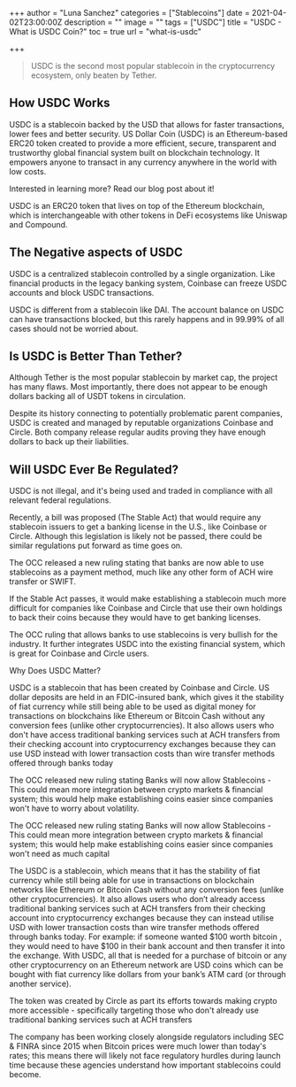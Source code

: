 +++
author = "Luna Sanchez"
categories = ["Stablecoins"]
date = 2021-04-02T23:00:00Z
description = ""
image = ""
tags = ["USDC"]
title = "USDC - What is USDC Coin?"
toc = true
url = "what-is-usdc"

+++
> USDC is the second most popular stablecoin in the cryptocurrency ecosystem, only beaten by Tether.

## How USDC Works

USDC is a stablecoin backed by the USD that allows for faster transactions, lower fees and better security. US Dollar Coin (USDC) is an Ethereum-based ERC20 token created to provide a more efficient, secure, transparent and trustworthy global financial system built on blockchain technology. It empowers anyone to transact in any currency anywhere in the world with low costs.

Interested in learning more? Read our blog post about it!

USDC is an ERC20 token that lives on top of the Ethereum blockchain, which is interchangeable with other tokens in DeFi ecosystems like Uniswap and Compound.

## The Negative aspects of USDC

USDC is a centralized stablecoin controlled by a single organization. Like financial products in the legacy banking system, Coinbase can freeze USDC accounts and block USDC transactions.

USDC is different from a stablecoin like DAI. The account balance on USDC can have transactions blocked, but this rarely happens and in 99.99% of all cases should not be worried about.

## Is USDC is Better Than Tether?

Although Tether is the most popular stablecoin by market cap, the project has many flaws. Most importantly, there does not appear to be enough dollars backing all of USDT tokens in circulation.

Despite its history connecting to potentially problematic parent companies, USDC is created and managed by reputable organizations Coinbase and Circle. Both company release regular audits proving they have enough dollars to back up their liabilities.

## Will USDC Ever Be Regulated?

USDC is not illegal, and it's being used and traded in compliance with all relevant federal regulations.

Recently, a bill was proposed (The Stable Act) that would require any stablecoin issuers to get a banking license in the U.S., like Coinbase or Circle. Although this legislation is likely not be passed, there could be similar regulations put forward as time goes on.

The OCC released a new ruling stating that banks are now able to use stablecoins as a payment method, much like any other form of ACH wire transfer or SWIFT.

If the Stable Act passes, it would make establishing a stablecoin much more difficult for companies like Coinbase and Circle that use their own holdings to back their coins because they would have to get banking licenses.

The OCC ruling that allows banks to use stablecoins is very bullish for the industry. It further integrates USDC into the existing financial system, which is great for Coinbase and Circle users.

Why Does USDC Matter?

USDC is a stablecoin that has been created by Coinbase and Circle. US dollar deposits are held in an FDIC-insured bank, which gives it the stability of fiat currency while still being able to be used as digital money for transactions on blockchains like Ethereum or Bitcoin Cash without any conversion fees (unlike other cryptocurrencies). It also allows users who don't have access traditional banking services such at ACH transfers from their checking account into cryptocurrency exchanges because they can use USD instead with lower transaction costs than wire transfer methods offered through banks today 

The OCC released new ruling stating Banks will now allow Stablecoins - This could mean more integration between crypto markets & financial system; this would help make establishing coins easier since companies won't have to worry about volatility.

The OCC released new ruling stating Banks will now allow Stablecoins - This could mean more integration between crypto markets & financial system; this would help make establishing coins easier since companies won't need as much capital 

The USDC is a stablecoin, which means that it has the stability of fiat currency while still being able for use in transactions on blockchain networks like Ethereum or Bitcoin Cash without any conversion fees (unlike other cryptocurrencies). It also allows users who don’t already access traditional banking services such at ACH transfers from their checking account into cryptocurrency exchanges because they can instead utilise USD with lower transaction costs than wire transfer methods offered through banks today. For example: if someone wanted $100 worth bitcoin , they would need to have $100 in their bank account and then transfer it into the exchange. With USDC, all that is needed for a purchase of bitcoin or any other cryptocurrency on an Ethereum network are USD coins which can be bought with fiat currency like dollars from your bank’s ATM card (or through another service).

The token was created by Circle as part its efforts towards making crypto more accessible - specifically targeting those who don't already use traditional banking services such at ACH transfers 

The company has been working closely alongside regulators including SEC & FINRA since 2015 when Bitcoin prices were much lower than today's rates; this means there will likely not face regulatory hurdles during launch time because these agencies understand how important stablecoins could become.
